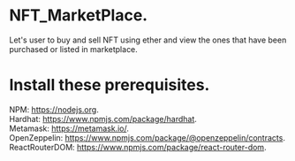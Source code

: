 # NFT_MarketPlace.  
Let's user to buy and sell NFT using ether and view the ones that have been purchased or listed in marketplace.    

# Install these prerequisites.     
NPM: https://nodejs.org.         
Hardhat: https://www.npmjs.com/package/hardhat.        
Metamask: https://metamask.io/.     
OpenZeppelin: https://www.npmjs.com/package/@openzeppelin/contracts.         
ReactRouterDOM: https://www.npmjs.com/package/react-router-dom.      

